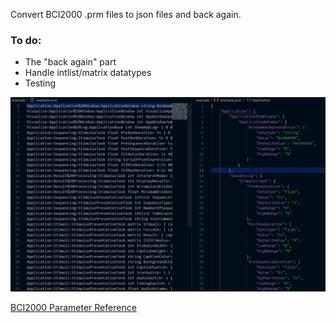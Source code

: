 Convert BCI2000 .prm files to json files and back again.

### To do:
- The "back again" part
- Handle intlist/matrix datatypes
- Testing

![Comparison](image.jpg)

[BCI2000 Parameter Reference](https://www.bci2000.org/mediawiki/index.php/Technical_Reference:Parameter_Definition)
